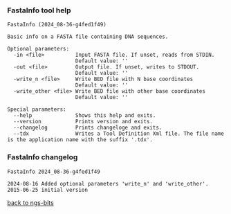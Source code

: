 ### FastaInfo tool help
	FastaInfo (2024_08-36-g4fed1f49)
	
	Basic info on a FASTA file containing DNA sequences.
	
	Optional parameters:
	  -in <file>          Input FASTA file. If unset, reads from STDIN.
	                      Default value: ''
	  -out <file>         Output file. If unset, writes to STDOUT.
	                      Default value: ''
	  -write_n <file>     Write BED file with N base coordinates
	                      Default value: ''
	  -write_other <file> Write BED file with other base coordinates
	                      Default value: ''
	
	Special parameters:
	  --help              Shows this help and exits.
	  --version           Prints version and exits.
	  --changelog         Prints changeloge and exits.
	  --tdx               Writes a Tool Definition Xml file. The file name is the application name with the suffix '.tdx'.
	
### FastaInfo changelog
	FastaInfo 2024_08-36-g4fed1f49
	
	2024-08-16 Added optional parameters 'write_n' and 'write_other'.
	2015-06-25 initial version
[back to ngs-bits](https://github.com/imgag/ngs-bits)